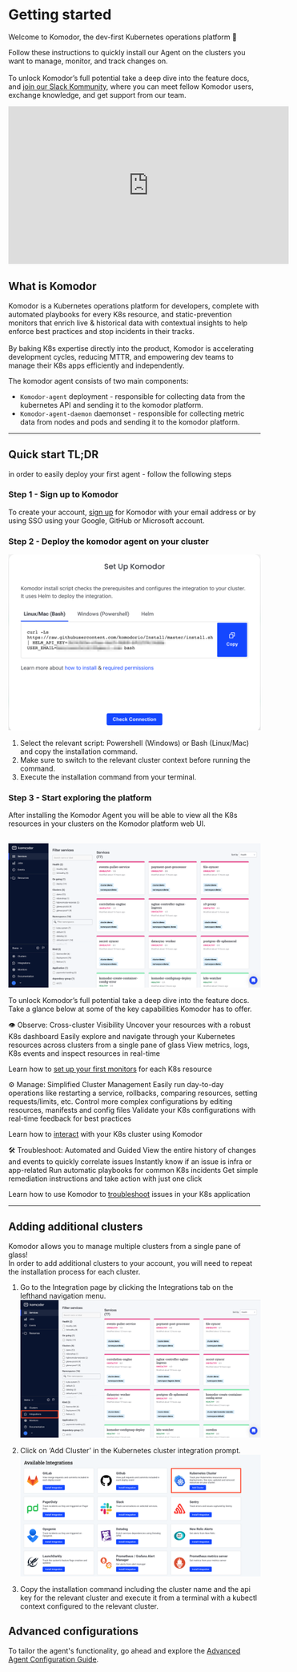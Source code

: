 # Getting started

Welcome to Komodor, the dev-first Kubernetes operations platform 👋

Follow these instructions to quickly install our Agent on the clusters you want to manage, monitor, and track changes on. 
<br /><br />To unlock Komodor’s full potential take a deep dive into the feature docs, and [join our Slack Kommunity](https://join.slack.com/t/komodorkommunity/shared_invite/zt-1lz4cme86-2zIKTRtTFnzL_UNxaUS9yw), where you can meet fellow Komodor users, exchange knowledge, and get support from our team.

<iframe width="560" height="315"
src="https://www.youtube.com/embed/StFiQtH8L8Q" 
frameborder="0" 
allow="accelerometer; autoplay; encrypted-media; gyroscope; picture-in-picture" 
allowfullscreen></iframe>



## What is Komodor

Komodor is a Kubernetes operations platform for developers, complete with automated playbooks for every K8s resource, and static-prevention monitors that enrich live & historical data with contextual insights to help enforce best practices and stop incidents in their tracks. 
<br /><br />By baking K8s expertise directly into the product, Komodor is accelerating development cycles, reducing MTTR, and empowering dev teams to manage their K8s apps efficiently and independently.

The komodor agent consists of two main components:
* `Komodor-agent` deployment - responsible for collecting data from the kubernetes API and sending it to the komodor platform.
* `Komodor-agent-daemon` daemonset - responsible for collecting metric data from nodes and pods and sending it to the komodor platform.

----
## Quick start TL;DR
in order to easily deploy your first agent - follow the following steps <br />

### Step 1 - Sign up to Komodor
To create your account, [sign up](https://app.komodor.com/#mode=signUp) for Komodor with your email address or by using SSO using your Google, GitHub or Microsoft account.

### Step 2 - Deploy the komodor agent on your cluster
![install comand wizard](./img/Install_wizard.png)
1. Select the relevant script: Powershell (Windows) or Bash (Linux/Mac) and copy the installation command.
2. Make sure to switch to the relevant cluster context before running the command.
3. Execute the installation command from your terminal.

### Step 3 - Start exploring the platform
After installing the Komodor Agent you will be able to view all the K8s resources in your clusters on the Komodor platform web UI. <br /><br />

![service explorer](./img/service_explorer.png)

To unlock Komodor’s full potential take a deep dive into the feature docs. Take a glance below at some of the key capabilities Komodor has to offer. 

👁️ Observe: Cross-cluster Visibility
Uncover your resources with a robust K8s dashboard
Easily explore and navigate through your Kubernetes resources across clusters from a single pane of glass
View metrics, logs, K8s events and inspect resources in real-time


Learn how to [set up your first monitors](./Monitors.md) for each K8s resource

⚙️ Manage: Simplified Cluster Management
Easily run day-to-day operations like restarting a service, rollbacks, comparing resources, setting requests/limits, etc.
Control more complex configurations by editing resources, manifests and config files
Validate your K8s configurations with real-time feedback for best practices

Learn how to [interact](./Actions/Overview.md) with your K8s cluster using Komodor


🛠️ Troubleshoot: Automated and Guided
View the entire history of changes and events to quickly correlate issues
Instantly know if an issue is infra or app-related
Run automatic playbooks for common K8s incidents
Get simple remediation instructions and take action with just one click

Learn how to use Komodor to [troubleshoot](https://youtu.be/nmgVHuv5T6A) issues in your K8s application


---
## Adding additional clusters
 Komodor allows you to manage multiple clusters from a single pane of glass! <br/>
 In order to add additional clusters to your account, you will need to repeat the installation process for each cluster.

1. Go to the Integration page by clicking the Integrations tab on the lefthand navigation menu.
   ![integration page](./img/click_Integration_page.png)

2. Click on ‘Add Cluster’ in the Kubernetes cluster integration prompt.
   ![install cmd](./img/Add_kubernetes_cluster.png)
3. Copy the installation command including the cluster name and the api key for the relevant cluster and execute it from a terminal with a kubectl context configured to the relevant cluster.


## Advanced configurations
To tailor the agent's functionality, go ahead and explore the [Advanced Agent Configuration Guide](./Advanced-Configurations.md).
